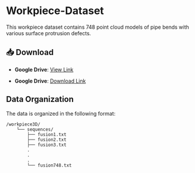 # Workpiece-Dataset

This workpiece dataset contains 748 point cloud models of pipe bends with various surface protrusion defects.

## 📥 Download
- **Google Drive**: [View Link](https://drive.google.com/drive/folders/1sdWRsMgCXp_2RwAme9A3y3k8K9wGhQmO?usp=drive_link)

- **Google Drive**: [Download Link](https://drive.google.com/file/d/1dZW16bY5diyGaGv6ueh1HgKHRHLJT3Vd/view?usp=drive_link)

## Data Organization

The data is organized in the following format:

```text
/workpiece3D/
    └── sequences/
        ├── fusion1.txt
        ├── fusion2.txt
        ├── fusion3.txt
        .
        .
        .
        └── fusion748.txt
```

